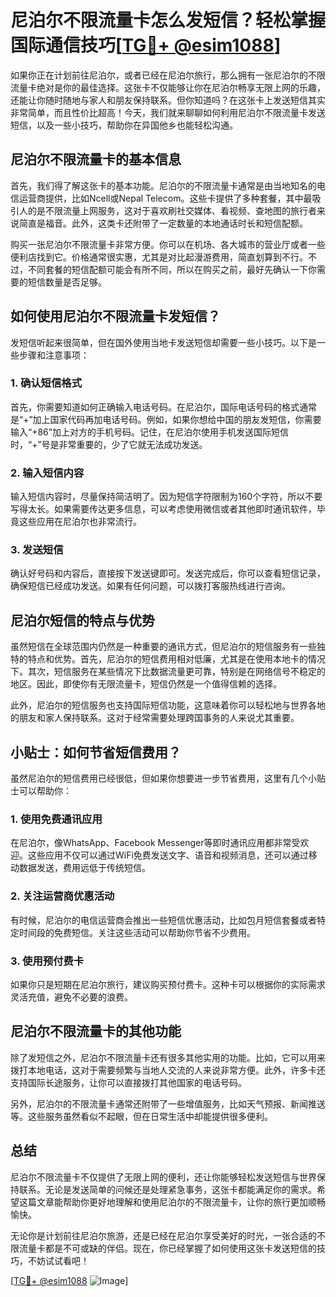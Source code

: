 # 尼泊尔不限流量卡怎么发短信？轻松掌握国际通信技巧[[TG💪+ @esim1088](https://t.me/s/esim1088)]

如果你正在计划前往尼泊尔，或者已经在尼泊尔旅行，那么拥有一张尼泊尔的不限流量卡绝对是你的最佳选择。这张卡不仅能够让你在尼泊尔畅享无限上网的乐趣，还能让你随时随地与家人和朋友保持联系。但你知道吗？在这张卡上发送短信其实非常简单，而且性价比超高！今天，我们就来聊聊如何利用尼泊尔不限流量卡发送短信，以及一些小技巧，帮助你在异国他乡也能轻松沟通。

## 尼泊尔不限流量卡的基本信息

首先，我们得了解这张卡的基本功能。尼泊尔的不限流量卡通常是由当地知名的电信运营商提供，比如Ncell或Nepal Telecom。这些卡提供了多种套餐，其中最吸引人的是不限流量上网服务，这对于喜欢刷社交媒体、看视频、查地图的旅行者来说简直是福音。此外，这类卡还附带了一定数量的本地通话时长和短信配额。

购买一张尼泊尔不限流量卡非常方便。你可以在机场、各大城市的营业厅或者一些便利店找到它。价格通常很实惠，尤其是对比起漫游费用，简直划算到不行。不过，不同套餐的短信配额可能会有所不同，所以在购买之前，最好先确认一下你需要的短信数量是否足够。

## 如何使用尼泊尔不限流量卡发短信？

发短信听起来很简单，但在国外使用当地卡发送短信却需要一些小技巧。以下是一些步骤和注意事项：

### 1. 确认短信格式

首先，你需要知道如何正确输入电话号码。在尼泊尔，国际电话号码的格式通常是“+”加上国家代码再加电话号码。例如，如果你想给中国的朋友发短信，你需要输入“+86”加上对方的手机号码。记住，在尼泊尔使用手机发送国际短信时，“+”号是非常重要的，少了它就无法成功发送。

### 2. 输入短信内容

输入短信内容时，尽量保持简洁明了。因为短信字符限制为160个字符，所以不要写得太长。如果需要传达更多信息，可以考虑使用微信或者其他即时通讯软件，毕竟这些应用在尼泊尔也非常流行。

### 3. 发送短信

确认好号码和内容后，直接按下发送键即可。发送完成后，你可以查看短信记录，确保短信已经成功发送。如果有任何问题，可以拨打客服热线进行咨询。

## 尼泊尔短信的特点与优势

虽然短信在全球范围内仍然是一种重要的通讯方式，但尼泊尔的短信服务有一些独特的特点和优势。首先，尼泊尔的短信费用相对低廉，尤其是在使用本地卡的情况下。其次，短信服务在某些情况下比数据流量更可靠，特别是在网络信号不稳定的地区。因此，即使你有无限流量卡，短信仍然是一个值得信赖的选择。

此外，尼泊尔的短信服务也支持国际短信功能，这意味着你可以轻松地与世界各地的朋友和家人保持联系。这对于经常需要处理跨国事务的人来说尤其重要。

## 小贴士：如何节省短信费用？

虽然尼泊尔的短信费用已经很低，但如果你想要进一步节省费用，这里有几个小贴士可以帮助你：

### 1. 使用免费通讯应用

在尼泊尔，像WhatsApp、Facebook Messenger等即时通讯应用都非常受欢迎。这些应用不仅可以通过WiFi免费发送文字、语音和视频消息，还可以通过移动数据发送，费用远低于传统短信。

### 2. 关注运营商优惠活动

有时候，尼泊尔的电信运营商会推出一些短信优惠活动，比如包月短信套餐或者特定时间段的免费短信。关注这些活动可以帮助你节省不少费用。

### 3. 使用预付费卡

如果你只是短期在尼泊尔旅行，建议购买预付费卡。这种卡可以根据你的实际需求灵活充值，避免不必要的浪费。

## 尼泊尔不限流量卡的其他功能

除了发短信之外，尼泊尔不限流量卡还有很多其他实用的功能。比如，它可以用来拨打本地电话，这对于需要频繁与当地人交流的人来说非常方便。此外，许多卡还支持国际长途服务，让你可以直接拨打其他国家的电话号码。

另外，尼泊尔的不限流量卡通常还附带了一些增值服务，比如天气预报、新闻推送等。这些服务虽然看似不起眼，但在日常生活中却能提供很多便利。

## 总结

尼泊尔不限流量卡不仅提供了无限上网的便利，还让你能够轻松发送短信与世界保持联系。无论是发送简单的问候还是处理紧急事务，这张卡都能满足你的需求。希望这篇文章能帮助你更好地理解和使用尼泊尔的不限流量卡，让你的旅行更加顺畅愉快。

无论你是计划前往尼泊尔旅游，还是已经在尼泊尔享受美好的时光，一张合适的不限流量卡都是不可或缺的伴侣。现在，你已经掌握了如何使用这张卡发送短信的技巧，不妨试试看吧！

[[TG💪+ @esim1088](https://t.me/s/esim1088) ![Image](https://i.postimg.cc/4NQfJmqS/Snipaste-2025-05-13-00-14-12.png)]